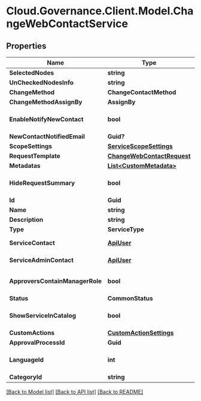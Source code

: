 # Cloud.Governance.Client.Model.ChangeWebContactService
## Properties

Name | Type | Description | Notes
------------ | ------------- | ------------- | -------------
**SelectedNodes** | **string** |  | [optional] 
**UnCheckedNodesInfo** | **string** |  | [optional] 
**ChangeMethod** | **ChangeContactMethod** |  | [optional] 
**ChangeMethodAssignBy** | **AssignBy** |  | [optional] 
**EnableNotifyNewContact** | **bool** |  | [optional] [default to false]
**NewContactNotifiedEmail** | **Guid?** |  | [optional] 
**ScopeSettings** | [**ServiceScopeSettings**](ServiceScopeSettings.md) |  | [optional] 
**RequestTemplate** | [**ChangeWebContactRequest**](ChangeWebContactRequest.md) |  | [optional] 
**Metadatas** | [**List&lt;CustomMetadata&gt;**](CustomMetadata.md) |  | [optional] 
**HideRequestSummary** | **bool** |  | [optional] [default to false]
**Id** | **Guid** |  | [optional] 
**Name** | **string** |  | [optional] 
**Description** | **string** |  | [optional] 
**Type** | **ServiceType** |  | [optional] 
**ServiceContact** | [**ApiUser**](ApiUser.md) | ApiUser model | [optional] 
**ServiceAdminContact** | [**ApiUser**](ApiUser.md) | ApiUser model | [optional] 
**ApproversContainManagerRole** | **bool** |  | [optional] [default to false]
**Status** | **CommonStatus** |  | [optional] 
**ShowServiceInCatalog** | **bool** |  | [optional] [default to false]
**CustomActions** | [**CustomActionSettings**](CustomActionSettings.md) |  | [optional] 
**ApprovalProcessId** | **Guid** |  | [optional] 
**LanguageId** | **int** |  | [optional] [default to 0]
**CategoryId** | **string** |  | [optional] 

[[Back to Model list]](../README.md#documentation-for-models) [[Back to API list]](../README.md#documentation-for-api-endpoints) [[Back to README]](../README.md)

